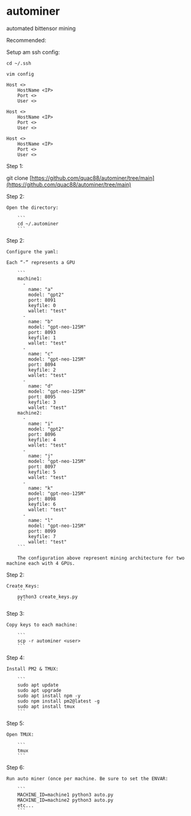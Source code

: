 # autominer
automated bittensor mining

Recommended:

Setup am ssh config:

```
cd ~/.ssh
```
```
vim config
```

```
Host <>
	HostName <IP>
	Port <>
	User <>

Host <>
	HostName <IP>
	Port <>
	User <>

Host <>
	HostName <IP>
	Port <>
	User <>
```

Step 1:

git clone [https://github.com/quac88/autominer/tree/main](https://github.com/quac88/autominer/tree/main)

Step 2:

	Open the directory:

		```
		cd ~/.autominer
		```

Step 2: 

	Configure the yaml:

	Each “-” represents a GPU

		```
		machine1:
		  -
		    name: "a"
		    model: "gpt2"
		    port: 8091
		    keyfile: 0
		    wallet: "test"
		  -
		    name: "b"
		    model: "gpt-neo-125M"
		    port: 8093
		    keyfile: 1
		    wallet: "test"
		  -
		    name: "c"
		    model: "gpt-neo-125M"
		    port: 8094
		    keyfile: 2
		    wallet: "test"
		  -
		    name: "d"
		    model: "gpt-neo-125M"
		    port: 8095
		    keyfile: 3
		    wallet: "test"
		machine2:
		  -
		    name: "i"
		    model: "gpt2"
		    port: 8096
		    keyfile: 4
		    wallet: "test"
		  -
		    name: "j"
		    model: "gpt-neo-125M"
		    port: 8097
		    keyfile: 5
		    wallet: "test"
		  -
		    name: "k"
		    model: "gpt-neo-125M"
		    port: 8098
		    keyfile: 6
		    wallet: "test"
		  -
		    name: "l"
		    model: "gpt-neo-125M"
		    port: 8099
		    keyfile: 7
		    wallet: "test"
		```

		The configuration above represent mining architecture for two machine each with 4 GPUs.

Step 2:

	Create Keys:
		```
		python3 create_keys.py
		```

Step 3: 

	Copy keys to each machine:

		```
		scp -r autominer <user>
		```

Step 4:

	Install PM2 & TMUX:

		```
		sudo apt update
		sudo apt upgrade
		sudo apt install npm -y
		sudo npm install pm2@latest -g
		sudo apt install tmux
		```

Step 5:

	Open TMUX:

		```
		tmux
		```

Step 6: 

	Run auto miner (once per machine. Be sure to set the ENVAR:

  		```
		MACHINE_ID=machine1 python3 auto.py
		MACHINE_ID=machine2 python3 auto.py
		etc...
		```
  
